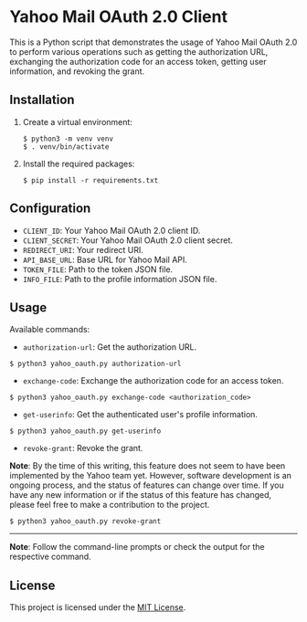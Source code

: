 # Yahoo Mail OAuth 2.0 Client

This is a Python script that demonstrates the usage of Yahoo Mail OAuth 2.0 to
perform various operations such as getting the authorization URL, exchanging the
authorization code for an access token, getting user information, and revoking
the grant.

## Installation

1. Create a virtual environment:

   ```shell
   $ python3 -m venv venv
   $ . venv/bin/activate
   ```

2. Install the required packages:

   ```shell
   $ pip install -r requirements.txt
   ```

## Configuration

- `CLIENT_ID`: Your Yahoo Mail OAuth 2.0 client ID.
- `CLIENT_SECRET`: Your Yahoo Mail OAuth 2.0 client secret.
- `REDIRECT_URI`: Your redirect URI.
- `API_BASE_URL`: Base URL for Yahoo Mail API.
- `TOKEN_FILE`: Path to the token JSON file.
- `INFO_FILE`: Path to the profile information JSON file.

## Usage

Available commands:

- `authorization-url`: Get the authorization URL.

```shell
$ python3 yahoo_oauth.py authorization-url
```

- `exchange-code`: Exchange the authorization code for an access token.

```shell
$ python3 yahoo_oauth.py exchange-code <authorization_code>
```

- `get-userinfo`: Get the authenticated user's profile information.

```shell
$ python3 yahoo_oauth.py get-userinfo
```

- `revoke-grant`: Revoke the grant.

**Note**: By the time of this writing, this feature does not seem to have been
implemented by the Yahoo team yet. However, software development is an ongoing
process, and the status of features can change over time. If you have any new
information or if the status of this feature has changed, please feel free to
make a contribution to the project.

```shell
$ python3 yahoo_oauth.py revoke-grant
```

---

**Note**: Follow the command-line prompts or check the output for the respective
command.

## License

This project is licensed under the [MIT License](LICENSE).
